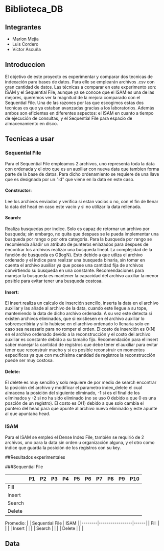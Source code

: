 # Biblioteca_DB
## Integrantes
- Marlon Mejia
- Luis Cordero
- Víctor Ascuña

## Introduccion
El objetivo de este proyecto es experimentar y comparar dos tecnicas de indexación para bases de datos. Para ello se emplearán archivos .csv con gran cantidad de datos. Las técnicas a comparar en este experimento son: ISAM y el Sequential File, aunque ya se conoce que el ISAM es una de las mejores, queremos ver la magnitud de la mejora comparado con el Sequential File. Una de las razones por las que escogimos estas dos tecnicas es que ya estaban avanzadas gracias a los laboratorios. Además ambos son eficientes en diferentes aspectos: el ISAM en cuanto a tiempo de ejecución de consultas, y el Sequential File para espacio de almacenamiento en disco.

## Tecnicas a usar
### Sequential File
Para el Sequential File empleamos 2 archivos, uno representa toda la data con ordenada y el otro que es un auxiliar con nueva data que tambien forma parte de la base de datos. Para dicho ordenamiento se requiere de una llave que es designada por un "id" que viene en la data en este caso.

#### Constructor:
Lee los archivos enviados y verifica si estan vacios o no, con el fin de llenar la data del head en caso este vacio y si no utilizar la data rellenada.

#### Search:
Realiza busquedas por indice. Solo es capaz de retornar un archivo por busqueda; sin embargo, no quita que despues se le pueda implementar una busqueda por rango o por otra categoria. Para la busqueda por rango se recomienda añadir un atributo de punteros enlazados para despues de encontrar los archivos realizar una busqueda lineal. La complejidad de la función de busqueda es O(logN). Esto debido a que utliza el archivo ordenado y el indice para realizar una busqueda binaria, sin tomar en cuenta el archivo auxiliar ya que posee una cantidad fija de archivos convirtiendo su busqueda en una constante. Recomendaciones para manejar la busqueda es mantener la capacidad del archivo auxiliar la menor posible para evitar tener una busqueda costosa.

#### Insert:
El insert realiza un calculo de inserción sencillo, inserta la data en el archivo auxiliar y las añade al archivo de la data, cuando este llegue a su tope, manteniendo la data de dicho archivo ordenada. A su vez este detecta si existen archivos eliminados, que si existiesen en el archivo auxiliar lo sobreescribiria y si lo hubiese en el archivo ordenado lo llenaria solo en caso sea nesesario para no romper el orden. El costo de inserción es O(N) en el archivo ordenado devido a la reconstrucción y el costo del archivo auxiliar es constante debido a su tamaño fijo. Recomendación para el insert saber manejar la cantidad de registros que debe tener el auxiliar para evitar tener que reconstruir mucho y si es posible reconstruir en momentos especificos ya que con muchisima cantidad de registros la reconstrucción puede ser muy costosa.

#### Delete:
El delete es muy sencillo y solo requiere de por medio de search encontrar la posición del archivo y modificar el parametro index_delete el cual almacena la posición del siguiente eliminado, -1 si es el final de los eliminados y -2 si no ha sido eliminado (no se uso 0 debido a que 0 es una posción de un registro). El costo es O(1) debido a que solo cambia el puntero del head para que apunte al archivo nuevo eliminado y este apunte al que apuntaba head.



### ISAM
Para el ISAM se empleó el Dense Index File, también se requirió de 2 archivos, uno para la data sin orden u organización alguna, y el otro como indice que guarda la posición de los registros con su key.


##Resultados experimentales

###Sequential File

|        | P1 | P2 | P3 | P4 | P5 | P6 | P7 | P8 | P9 | P10 |
|--------|----|----|----|----|----|----|----|----|----|-----|
| Fill   |    |    |    |    |    |    |    |    |    |     |
| Insert |    |    |    |    |    |    |    |    |    |     |
| Search |    |    |    |    |    |    |    |    |    |     |
| Delete |    |    |    |    |    |    |    |    |    |     |


Promedio:
|        | Sequential File | ISAM |
|--------|-----------------|------|
| Fill   |                 |      |
| Insert |                 |      |
| Search |                 |      |
| Delete |                 |      |

## Data


